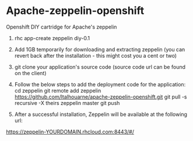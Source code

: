 # Apache-zeppelin-openshift
Openshift DIY cartridge for Apache's zeppelin

1) rhc app-create zeppelin diy-0.1

2) Add 1GB temporarily for downloading and extracting zeppelin (you can revert back after the installation - this might cost you a cent or two)

3) git clone your application's source code (source code url can be found on the client)

4) Follow the below steps to add the deployment code for the application:
  cd zeppelin
  git remote add zeppelin https://github.com/ltalhouarne/apache-zeppelin-openshift.git
  git pull -s recursive -X theirs zeppelin master
  git push
  
5) After a successful installation, Zeppelin will be available at the following url:

  https://zeppelin-YOURDOMAIN.rhcloud.com:8443/#/
